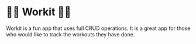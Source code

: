 # 🏋🏼 Workit 💪🏽
Workit is a fun app that uses full CRUD operations. 
It is a great app for those who would like to track the workouts they have done.
